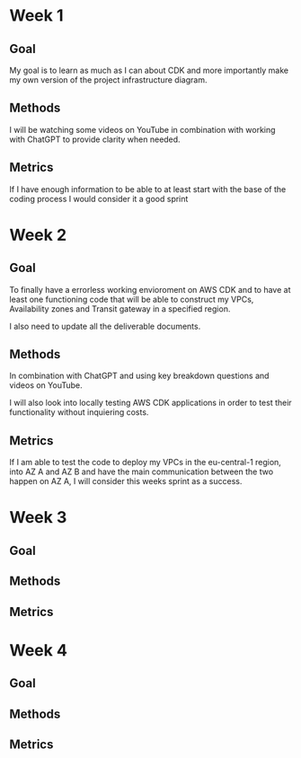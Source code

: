 # Week 1

## Goal
My goal is to learn as much as I can about CDK and more importantly make my own version of the project infrastructure diagram.

## Methods
I will be watching some videos on YouTube in combination with working with ChatGPT to provide clarity when needed.

## Metrics
If I have enough information to be able to at least start with the base of the coding process I would consider it a good sprint

# Week 2

## Goal
To finally have a errorless working envioroment on AWS CDK and to have at least one functioning code that will be able to construct my VPCs, Availability zones and Transit gateway in a specified region.

I also need to update all the deliverable documents.

## Methods
In combination with ChatGPT and using key breakdown questions and videos on YouTube.

I will also look into locally testing AWS CDK applications in order to test their functionality without inquiering costs.

## Metrics
If I am able to test the code to deploy my VPCs in the eu-central-1 region, into AZ A and AZ B and have the main communication between the two happen on AZ A, I will consider this weeks sprint as a success.

# Week 3

## Goal

## Methods

## Metrics

# Week 4

## Goal

## Methods

## Metrics
